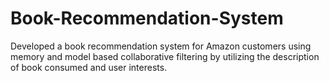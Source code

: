 # Book-Recommendation-System
Developed a book recommendation system for Amazon customers using memory and model based collaborative filtering by utilizing the description of book consumed and user interests.

